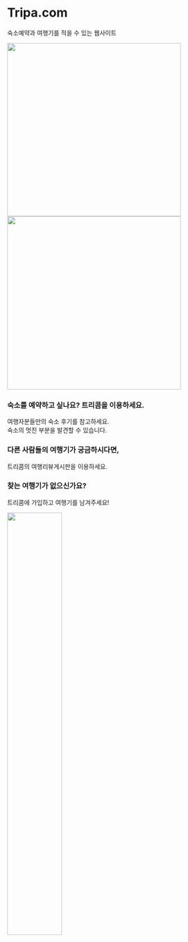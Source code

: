 # Tripa.com
숙소예약과 여행기를 적을 수 있는 웹사이트


<div margin=auto>
<img width=400 src="https://user-images.githubusercontent.com/28393778/50384075-a7ea7400-0702-11e9-87ba-f677c65ea67e.PNG"></img>
<img width=400 src="https://user-images.githubusercontent.com/28393778/50384090-e4b66b00-0702-11e9-9002-d3641da2bb83.PNG"></img>
</div>

<h3>숙소를 예약하고 싶나요? 트리콤을 이용하세요.</h3>  

여행자분들만의 숙소 후기를 참고하세요.  
숙소의 멋진 부분을 발견할 수 있습니다.  
  

<h3>다른 사람들의 여행기가 궁금하시다면,</h3>   

트리콤의 여행리뷰게시판을 이용하세요.  

<h3>찾는 여행기가 없으신가요?</h3>  

트리콤에 가입하고 여행기를 남겨주세요!  
  
<img width=50% src="https://user-images.githubusercontent.com/28393778/50384104-3a8b1300-0703-11e9-9abb-20ec59825a9d.PNG"></img>  
